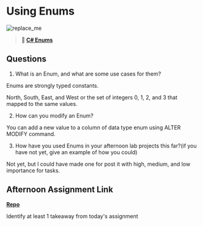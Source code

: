 # Using Enums

![replace_me](https://codeworks.blob.core.windows.net/public/assets/img/illustrations/placeholder.svg)

> **📖 [C# Enums](https://codeworksacademy.com/fs-student-guide/resources/wk10/03-Enums)**

## Questions

1. What is an Enum, and what are some use cases for them?

Enums are strongly typed constants.

North, South, East, and West or the set of integers 0, 1, 2, and 3 that mapped to the same values.

2. How can you modify an Enum?

You can add a new value to a column of data type enum using ALTER MODIFY command.

3. How have you used Enums in your afternoon lab projects this far?(if you have not yet, give an example of how you could)

Not yet, but I could have made one for post it with high, medium, and low importance for tasks.

## Afternoon Assignment Link

**[Repo](https://github.com/zburkard/<ASSIGNMENT_REPO>)**

Identify at least 1 takeaway from today's assignment
